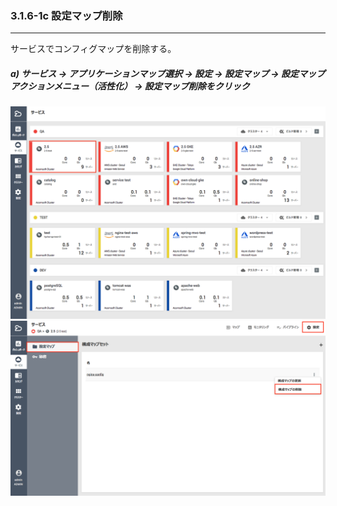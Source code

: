 ### 3.1.6-1c 設定マップ削除

---

サービスでコンフィグマップを削除する。

##### a\) サービス → アプリケーションマップ選択 → 設定 → 設定マップ → 設定マップアクションメニュー（活性化） → 設定マップ削除をクリック
![](/assets/JP/2.5/3.1.6-1c_1.png)![](/assets/JP/2.5/3.1.6-1c_2.png)



